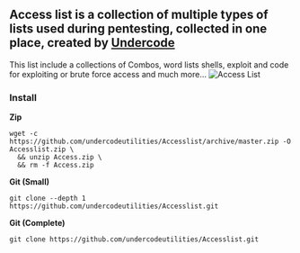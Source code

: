 
## Access list is a collection of multiple types of lists used during pentesting, collected in one place, created by [Undercode](https://undercode.help)
This list include a collections of Combos, word lists shells, exploit and code for exploiting or brute force access and much more…
![Access List](https://undercode.help/nnnhbkkn/2021/04/kV04SdKPxs.png)

### Install

**Zip**
```
wget -c https://github.com/undercodeutilities/Accesslist/archive/master.zip -O Accesslist.zip \
  && unzip Access.zip \
  && rm -f Access.zip
```

**Git (Small)**
```
git clone --depth 1 https://github.com/undercodeutilities/Accesslist.git
```

**Git (Complete)**
```
git clone https://github.com/undercodeutilities/Accesslist.git
```
